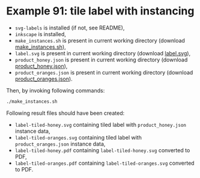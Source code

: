 # Example 91: tile label with instancing

* `svg-labels` is installed (if not, see README),
* `inkscape` is installed,
* `make_instances.sh` is present in current working directory (download [make_instances.sh](make_instances.sh)),
* `label.svg` is present in current working directory (download [label.svg](label.svg)),
* `product_honey.json` is present in current working directory (download [product_honey.json](product_honey.json)),
* `product_oranges.json` is present in current working directory (download [product_oranges.json](product_oranges.json)).

Then, by invoking following commands:

```bash
./make_instances.sh
```

Following result files should have been created:

* `label-tiled-honey.svg` containing tiled label with `product_honey.json` instance data,
* `label-tiled-oranges.svg` containing tiled label with `product_oranges.json` instance data,
* `label-tiled-honey.pdf` containing `label-tiled-honey.svg` converted to PDF,
* `label-tiled-oranges.pdf` containing `label-tiled-oranges.svg` converted to PDF.
